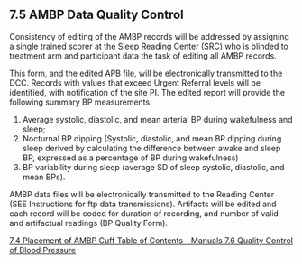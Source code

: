 ## 7.5 AMBP Data Quality Control

Consistency of editing of the AMBP records will be addressed by assigning a single trained scorer at the Sleep Reading Center (SRC) who is blinded to treatment arm and participant data the task of editing all AMBP records.

This form, and the edited APB file, will be electronically transmitted to the DCC. Records with values that exceed Urgent Referral levels will be identified, with notification of the site PI. The edited report will provide the following summary BP measurements:

1.	Average systolic, diastolic, and mean arterial BP during wakefulness and sleep;
2.	Nocturnal BP dipping (Systolic, diastolic, and mean BP dipping during sleep derived by calculating the difference between awake and sleep BP, expressed as a percentage of BP during wakefulness)
3.	BP variability during sleep (average SD of sleep systolic, diastolic, and mean BPs).

AMBP data files will be electronically transmitted to the Reading Center (SEE Instructions for ftp data transmissions). Artifacts will be edited and each record will be coded for duration of recording, and number of valid and artifactual readings (BP Quality Form).


<div class="center">
<div class="btn-group">
  <a href=":pages_path:/manuals/ambulatory-blood-pressure/7-04-placement-of-ambp-cuff.md" class="btn btn-default">
    <span class="glyphicon glyphicon-chevron-left"></span>
    7.4 Placement of AMBP Cuff
  </a>

  <a href=":pages_path:/manuals/manual-toc.md" class="btn btn-default">
    <span class="glyphicon glyphicon-chevron-up"></span>
    Table of Contents - Manuals
  </a>

  <a href=":pages_path:/manuals/ambulatory-blood-pressure/7-06-qc-of-blood-pressure.md" class="btn btn-success">
    7.6 Quality Control of Blood Pressure
    <span class="glyphicon glyphicon-chevron-right"></span>
  </a>
</div>
</div>
